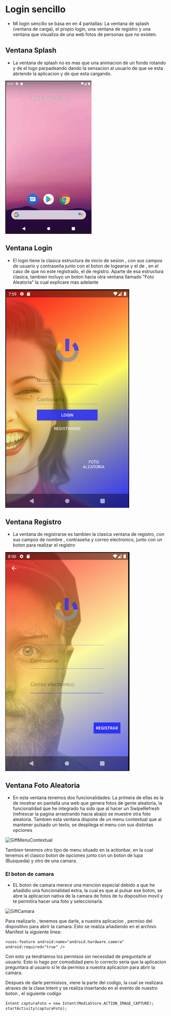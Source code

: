 # Login sencillo

* Mi login sencillo se basa en en 4 pantallas: La ventana de splash (ventana de carga), el propio login, una ventana
de registro y una ventana que visualiza de una web fotos de personas que no existen.

## Ventana Splash

* La ventana de splash no es mas que una animacion de un fondo rotando y de el logo parpadeando dando la sensacion
al usuario de que se esta abriendo la aplicacion y de que esta cargando.

![GiftSplash](./Documentacion/giphy.gif)

## Ventana Login

* El login tiene la clasica estructura de inicio de sesion , con sus campos de usuario y contraseña junto con el 
boton de logearse y el de , en el caso de que no este registrado, el de registro.
Aparte de esa estructura clasica, tambien incluyo un boton hacia otra ventana llamado "Foto Aleatoria" la cual 
explicare mas adelante

![ImagenLogin](./Documentacion/ImagenLogin.PNG)

## Ventana Registro

* La ventana de registrarse es tambien la clasica ventana de registro, con sus campos de nombre , contraseña y
correo electronico, junto con un boton para realizar el registro 

![ImagenRegistro](./Documentacion/ImagenRegistro.PNG)

## Ventana Foto Aleatoria

* En esta ventana tenemos dos funcionalidades: La primera de ellas es la de mostrar en pantalla una web que genera fotos de gente aleatoria, la funcionalidad
que he integrado ha sido que al hacer un SwipeRefresh (refrescar la pagina arrastrando hacia abajo) se muestre
otra foto aleatoria.
Tambien esta ventana dispone de un menu contextual que al mantener pulsado un texto, se despliega el menu 
con sus distintas opciones

![GiftMenuContextual]()

Tambien tenemos otro tipo de menu situado en la actionbar, en la cual tenemos el clasico boton de opciones junto 
con un boton de lupa (Busqueda) y otro de una camara.

### El boton de camara

* EL boton de camara merece una mencion especial debido a que he añadidio una funcionalidad extra, la cual es 
que al pulsar ese boton, se abre la aplicacion nativa de la camara de fotos de tu dispositivo movil y te permitira
hacer una foto y seleccionarla.

![GiftCamara]()

Para realizarlo , tenemos que darle, a nuestra aplicacion , permiso del dispositivo para abrir la camara.
Esto se realiza añadiendo en el archivo Manifest la siguiente linea:

~~~
<uses-feature android:name="android.hardware.camera" android:required="true" />
~~~

Con esto ya tendriamos los permisos sin necesidad de preguntarle al usuario. Esto lo hago por comodidad pero
lo correcto seria que la aplicacion preguntara al usuario si le da permiso a nuestra aplicacion para abrir 
la camara.

Despues de darle permisisos, viene la parte del codigo, la cual se realizara atraves de la clase Intent y se
realiza insertando en el evento de nuestro boton , el siguiente codigo

~~~
Intent capturaFoto = new Intent(MediaStore.ACTION_IMAGE_CAPTURE);
startActivity(capturaFoto);
~~~

  

